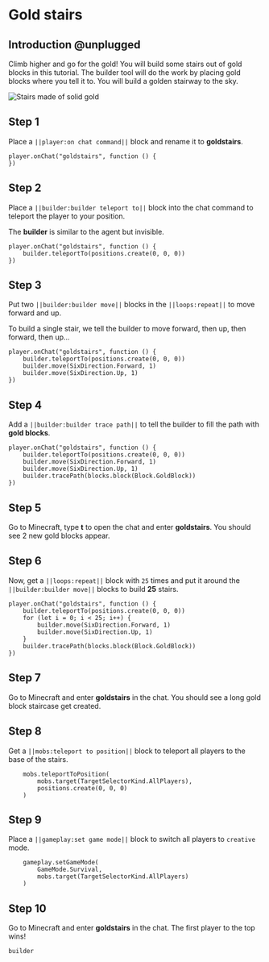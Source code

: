 # Gold stairs

## Introduction @unplugged

Climb higher and go for the gold! You will build some stairs out of gold blocks in this tutorial. The builder tool will do the work by placing gold blocks where you tell it to. You will build a golden stairway to the sky.

![Stairs made of solid gold](/static/tutorials/gold-stairs.gif)

## Step 1

Place a `||player:on chat command||` block and rename it to **goldstairs**.

```blocks
player.onChat("goldstairs", function () {
})
```

## Step 2

Place a `||builder:builder teleport to||` block into the chat command to teleport the player to your position.

The **builder** is similar to the agent but invisible.

```blocks
player.onChat("goldstairs", function () {
    builder.teleportTo(positions.create(0, 0, 0))
})
```

## Step 3

Put two `||builder:builder move||` blocks in the `||loops:repeat||` to move forward and up.

To build a single stair, we tell the builder to move forward, then up, then forward, then up...

```blocks
player.onChat("goldstairs", function () {
    builder.teleportTo(positions.create(0, 0, 0))
    builder.move(SixDirection.Forward, 1)
    builder.move(SixDirection.Up, 1)
})
```

## Step 4

Add a `||builder:builder trace path||` to tell the builder to fill the path with **gold blocks**.

```blocks
player.onChat("goldstairs", function () {
    builder.teleportTo(positions.create(0, 0, 0))
    builder.move(SixDirection.Forward, 1)
    builder.move(SixDirection.Up, 1)
    builder.tracePath(blocks.block(Block.GoldBlock))
})
```

## Step 5

Go to Minecraft, type **t** to open the chat and enter **goldstairs**. You should see 2 new gold blocks appear.

## Step 6

Now, get a `||loops:repeat||` block with `25` times and put it around the `||builder:builder move||` blocks to build **25** stairs.

```blocks
player.onChat("goldstairs", function () {
    builder.teleportTo(positions.create(0, 0, 0))
    for (let i = 0; i < 25; i++) {
        builder.move(SixDirection.Forward, 1)
        builder.move(SixDirection.Up, 1)
    }
    builder.tracePath(blocks.block(Block.GoldBlock))
})
```

## Step 7

Go to Minecraft and enter **goldstairs** in the chat. You should see a long gold block staircase get created.

## Step 8

Get a `||mobs:teleport to position||` block to teleport all players to the base of the stairs.

```blocks
    mobs.teleportToPosition(
        mobs.target(TargetSelectorKind.AllPlayers),
        positions.create(0, 0, 0)
    )
```

## Step 9

Place a `||gameplay:set game mode||` block to switch all players to `creative` mode.

```blocks
    gameplay.setGameMode(
        GameMode.Survival,
        mobs.target(TargetSelectorKind.AllPlayers)
    )
```

## Step 10

Go to Minecraft and enter **goldstairs** in the chat. The first player to the top wins!

```package
builder
```